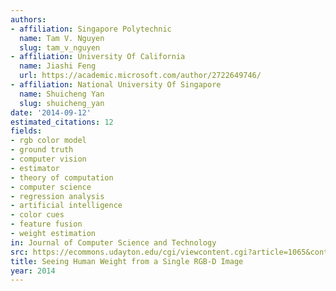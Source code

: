 ```yaml
---
authors:
- affiliation: Singapore Polytechnic
  name: Tam V. Nguyen
  slug: tam_v_nguyen
- affiliation: University Of California
  name: Jiashi Feng
  url: https://academic.microsoft.com/author/2722649746/
- affiliation: National University Of Singapore
  name: Shuicheng Yan
  slug: shuicheng_yan
date: '2014-09-12'
estimated_citations: 12
fields:
- rgb color model
- ground truth
- computer vision
- estimator
- theory of computation
- computer science
- regression analysis
- artificial intelligence
- color cues
- feature fusion
- weight estimation
in: Journal of Computer Science and Technology
src: https://ecommons.udayton.edu/cgi/viewcontent.cgi?article=1065&context=cps_fac_pub
title: Seeing Human Weight from a Single RGB-D Image
year: 2014
---
```

